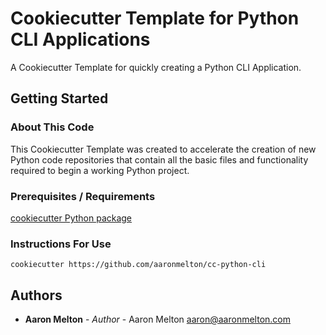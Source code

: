 # Cookiecutter Template for Python CLI Applications

A Cookiecutter Template for quickly creating a Python CLI Application.

## Getting Started

### About This Code

This Cookiecutter Template was created to accelerate the creation of new Python
code repositories that contain all the basic files and functionality required
to begin a working Python project.

### Prerequisites / Requirements

[cookiecutter Python package](https://github.com/cookiecutter/cookiecutter)

### Instructions For Use

`cookiecutter https://github.com/aaronmelton/cc-python-cli`

## Authors
* **Aaron Melton** - *Author* - Aaron Melton <aaron@aaronmelton.com>